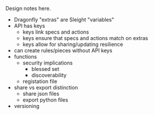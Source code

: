 Design notes here.

- Dragonfly "extras" are Sleight "variables"
- API has keys
  - keys link specs and actions
  - keys ensure that specs and actions match on extras
  - keys allow for sharing/updating resilience
- can create rules/pieces without API keys
- functions
  - security implications
    - blessed set
    - discoverability
  - registation file
- share vs export distinction
  - share json files
  - export python files
- versioning
